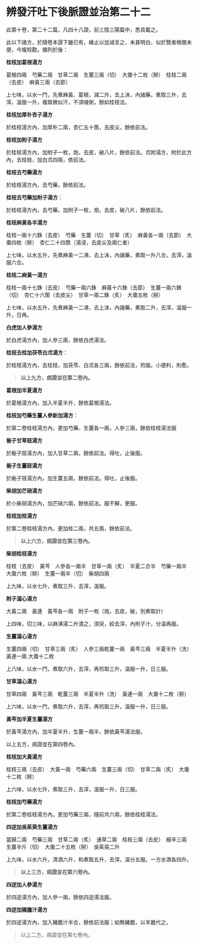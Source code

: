 # 辨發汗吐下後脈證並治第二十二 

此第十卷，第二十二篇，凡四十八證，前三陰三陽篇中，悉具載之。

此以下諸方，於隨卷本證下雖已有，緣止以加減言之，未甚明白，似於覽者檢閱未便，今複校勘，備列於後：

**桂枝加葛根湯方**

葛根四兩　芍藥二兩　甘草二兩　生薑三兩（切）　大棗十二枚（掰）　桂枝二兩（去皮）　麻黃三兩（去節）

上七味，以水一鬥，先煮麻黃、葛根，減二升，去上沫，內諸藥，煮取三升，去滓，溫服一升，複取微似汗，不須啜粥，餘如桂枝法。

**桂枝加厚朴杏子湯方**

於桂枝湯方內，加厚朴二兩，杏仁五十箇，去皮尖，餘依前法。

**桂枝加附子湯方**

於桂枝湯方內，加附子一枚，炮，去皮，破八片，餘依前法。朮附湯方，附於此方內，去桂枝，加白朮四兩，依前法。

**桂枝去芍藥湯方**

於桂枝湯方內，去芍藥，餘依前法。

**桂枝去芍藥加附子湯方**：

於桂枝湯方內，去芍藥，加附子一枚，炮，去皮，破八片，餘依前法。

**桂枝麻黃各半湯方**

桂枝一兩十六銖（去皮）　芍藥　生薑（切）　甘草（炙）　麻黃各一兩（去節）　大棗四枚（掰）　杏仁二十四箇（湯浸，去皮尖及兩仁者）

上七味，以水五升，先煮麻黃一二沸，去上沫，內諸藥，煮取一升八合，去滓，溫服六合。

**桂枝二麻黃一湯方**

桂枝一兩十七銖（去皮）　芍藥一兩六銖　麻黃十六銖（去節）　生薑一兩六銖（切）　杏仁十六箇（去皮尖）　甘草一兩二銖（炙）　大棗五枚（掰）

上七味，以水五升，先煮麻黃一二沸，去上沫，內諸藥，煮取二升，去滓，溫服一升，日再。

**白虎加人參湯方**

於白虎湯方內，加人參三兩，餘依白虎湯法。

**桂枝去桂加茯苓白朮湯方**：

於桂枝湯方內，去桂枝，加茯苓、白朮各三兩，餘依前法，煎服。小便利，則愈。

> **以上九方，病證並在第二卷內。**

**葛根加半夏湯方**

於葛根湯方內，加入半夏半升，餘依葛根湯法。

**桂枝加芍藥生薑人參新加湯方**：

於第二卷桂枝湯方內，更加芍藥、生薑各一兩，人參三兩，餘依桂枝湯法服

**梔子甘草豉湯方**

於梔子豉湯方內，加入甘草二兩，餘依前法。得吐，止後服。

**梔子生薑豉湯方**

於梔子豉湯方內，加生薑五兩，餘依前法。得吐，止後服。

**柴胡加芒硝湯方**

於小柴胡湯方內，加芒硝六兩，餘依前法。服不解，更服。

**桂枝加桂湯方**

於第二卷桂枝湯方內，更加桂二兩，共五兩，餘依前法。

> **以上六方，病證並在第三卷內。**

**柴胡桂枝湯方**

桂枝（去皮）　黃芩　人參各一兩半　甘草一兩（炙）　半夏二合半　芍藥一兩半　大棗六枚（掰）　生薑一兩半（切）　柴胡四兩

上九味，以水七升，煮取三升，去滓，溫服。

**附子瀉心湯方**

大黃二兩　黃連　黃芩各一兩　附子一枚（炮，去皮，破，別煮取計）

上四味，切三味，以麻沸湯二升漬之，須臾，絞去滓，內附子汁，分溫再服。

**生薑瀉心湯方**

生薑四兩（切）　甘草三兩（炙）　人參三兩乾薑一兩　黃芩三兩　半夏半升（洗）　黃連一兩  大棗十二枚

上八味，以水一鬥，煮取六升，去滓，再煎取三升，溫服一升，日三服。

**甘草瀉心湯方**

甘草四兩　黃芩三兩　乾薑三兩　半夏半升（洗）　黃連一兩　大棗十二枚（掰）

上六味，以水一鬥，煮取六升，去滓，再煎取三升，溫服一升，日三服。

**黃芩加半夏生薑湯方**

於黃芩湯方內，加半夏半升，生薑一兩半，餘依黃芩湯法服。

以上五方，病證並在第四卷內。

**桂枝加大黃湯方**

桂枝三兩（去皮）　大黃一兩　芍藥六兩　生薑三兩（切）　甘草二兩（炙）　大棗十二枚（掰）

上六味，以水七升，煮取三升，去滓，溫服一升，日三服。

**桂枝加芍藥湯方**

於第二卷桂枝湯方內，更加芍藥三兩，隨前共六兩，餘依桂枝湯法。

**四逆加吳茱萸生薑湯方**

當歸二兩　芍藥三兩　甘草二兩（炙）　通草二兩　桂枝三兩（去皮）　細辛三兩　生薑半斤（切）　大棗二十五枚（掰）　吳茱萸二升

上九味，以水六升，清酒六升，和煮取五升，去滓，溫分五服。一方水酒各四升。

> **以上三方，病證並在第六卷內。**

**四逆加人參湯方**

於四逆湯方內，加人參一兩，餘依四逆湯法服。

**四逆加豬膽汁湯方**

於四逆湯方內，加入豬膽汁半合，餘依前法服；如無豬膽，以羊膽代之。

> 以上二方，病證並在第七卷內。　